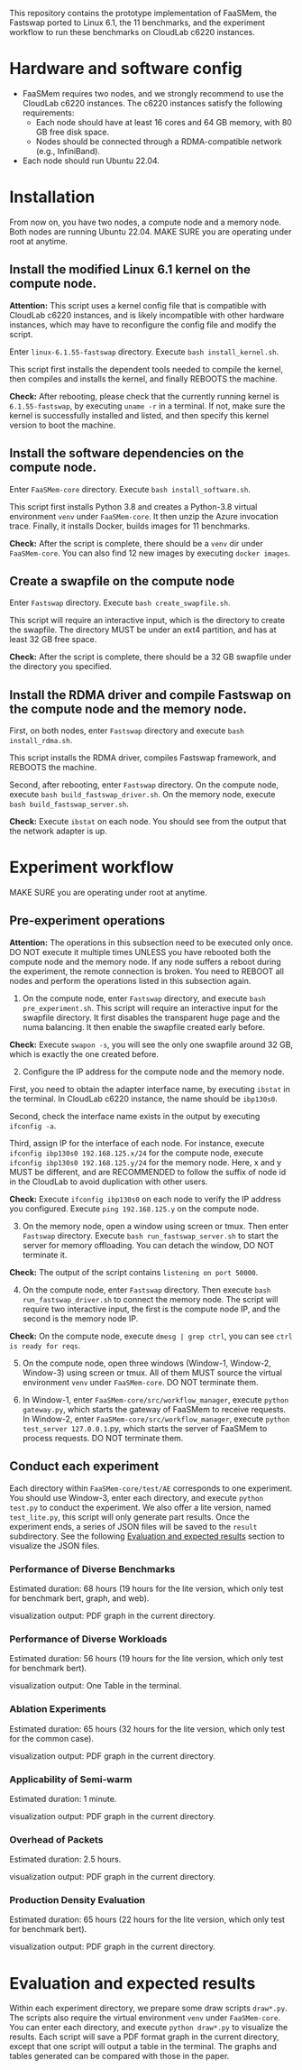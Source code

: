 
This repository contains the prototype implementation of FaaSMem, the Fastswap ported to Linux 6.1, the 11 benchmarks, and the experiment workflow to run these benchmarks on CloudLab c6220 instances.

# Hardware and software config
* FaaSMem requires two nodes, and we strongly recommend to use the CloudLab c6220 instances. The c6220 instances satisfy the following requirements: 
  * Each node should have at least 16 cores and 64 GB memory, with 80 GB free disk space. 
  * Nodes should be connected through a RDMA-compatible network (e.g., InfiniBand).
* Each node should run Ubuntu 22.04.

# Installation

From now on, you have two nodes, a compute node and a memory node. Both nodes are running Ubuntu 22.04. MAKE SURE you are operating under root at anytime.

## Install the modified Linux 6.1 kernel on the compute node.

**Attention:** This script uses a kernel config file that is compatible with CloudLab c6220 instances, and is likely incompatible with other hardware instances, which may have to reconfigure the config file and modify the script.

Enter `linux-6.1.55-fastswap` directory.
Execute `bash install_kernel.sh`.

This script first installs the dependent tools needed to compile the kernel, then compiles and installs the kernel, and finally REBOOTS the machine. 


**Check:** After rebooting, please check that the currently running kernel is `6.1.55-fastswap`, by executing `uname -r` in a terminal. If not, make sure the kernel is successfully installed and listed, and then specify this kernel version to boot the machine.


## Install the software dependencies on the compute node.
Enter `FaaSMem-core` directory.
Execute `bash install_software.sh`.

This script first installs Python 3.8 and creates a Python-3.8 virtual environment `venv` under `FaaSMem-core`. It then unzip the Azure invocation trace. Finally, it installs Docker, builds images for 11 benchmarks.

**Check:** After the script is complete, there should be a `venv` dir under `FaaSMem-core`. You can also find 12 new images by executing `docker images`.

## Create a swapfile on the compute node
Enter `Fastswap` directory.
Execute `bash create_swapfile.sh`.

This script will require an interactive input, which is the directory to create the swapfile.
The directory MUST be under an ext4 partition, and has at least 32 GB free space.

**Check:** After the script is complete, there should be a 32 GB swapfile under the directory you specified.

## Install the RDMA driver and compile Fastswap on the compute node and the memory node.
First, on both nodes, enter `Fastswap` directory and execute `bash install_rdma.sh`.

This script installs the RDMA driver, compiles Fastswap framework, and REBOOTS the machine.

Second, after rebooting, enter `Fastswap` directory. 
On the compute node, execute `bash build_fastswap_driver.sh`. On the memory node, execute `bash build_fastswap_server.sh`.

**Check:** Execute `ibstat` on each node. You should see from the output that the network adapter is up.

# Experiment workflow

 MAKE SURE you are operating under root at anytime.

## Pre-experiment operations

**Attention:** The operations in this subsection need to be executed only once. DO NOT execute it multiple times UNLESS you have rebooted both the compute node and the memory node. If any node suffers a reboot during the experiment, the remote connection is broken. You need to REBOOT all nodes and perform the operations listed in this subsection again.




1. On the compute node, enter `Fastswap` directory, and execute `bash pre_experiment.sh`. 
This script will require an interactive input for the swapfile directory. 
It first disables the transparent huge page and the numa balancing. It then enable the swapfile created early before.

**Check:** Execute `swapon -s`, you will see the only one swapfile around 32 GB, which is exactly the one created before.

2. Configure the IP address for the compute node and the memory node. 

First, you need to obtain the adapter interface name, by executing `ibstat` in the terminal. 
In CloudLab c6220 instance, the name should be `ibp130s0`. 

Second, check the interface name exists in the output by executing `ifconfig -a`.

Third, assign IP for the interface of each node. For instance, execute `ifconfig ibp130s0 192.168.125.x/24` for the compute node, execute `ifconfig ibp130s0 192.168.125.y/24` for the memory node. Here, x and y MUST be different, and are RECOMMENDED to follow the suffix of node id in the CloudLab to avoid duplication with other users.

**Check:** Execute `ifconfig ibp130s0` on each node to verify the IP address you configured. Execute `ping 192.168.125.y` on the compute node.

3. On the memory node, open a window using screen or tmux. 
Then enter `Fastswap` directory.
Execute `bash run_fastswap_server.sh` to start the server for memory offloading. You can detach the window, DO NOT terminate it.

**Check:** The output of the script contains `listening on port 50000`.

4. On the compute node, enter `Fastswap` directory. 
Then execute `bash run_fastswap_driver.sh` to connect the memory node. The script will require two interactive input, the first is the compute node IP, and the second is the memory node IP.

**Check:** On the compute node, execute `dmesg | grep ctrl`, you can see `ctrl is ready for reqs`.

5. On the compute node, open three windows (Window-1, Window-2, Window-3) using screen or tmux. All of them MUST source the virtual environment `venv` under `FaaSMem-core`. DO NOT terminate them.

6. In Window-1, enter `FaaSMem-core/src/workflow_manager`, execute `python gateway.py`, which starts the gateway of FaaSMem to receive requests. In Window-2, enter `FaaSMem-core/src/workflow_manager`, execute `python test_server 127.0.0.1`.py, which starts the server of FaaSMem to process requests. DO NOT terminate them.


## Conduct each experiment

Each directory within `FaaSMem-core/test/AE` corresponds to one experiment.
You should use Window-3, enter each directory, and execute `python test.py` to conduct the experiment. We also offer a lite version, named `test_lite.py`, this script will only generate part results.
Once the experiment ends, a series of JSON files will be saved to the `result` subdirectory. See the following [Evaluation and expected results](#visualize) section to visualize the JSON files.

### Performance of Diverse Benchmarks

Estimated duration: 68 hours (19 hours for the lite version, which only test for benchmark bert, graph, and web).

visualization output: PDF graph in the current directory.

### Performance of Diverse Workloads

Estimated duration: 56 hours (19 hours for the lite version, which only test for benchmark bert).

visualization output: One Table in the terminal.

### Ablation Experiments

Estimated duration: 65 hours (32 hours for the lite version, which only test for the common case).

visualization output: PDF graph in the current directory.

### Applicability of Semi-warm

Estimated duration: 1 minute.

visualization output: PDF graph in the current directory.

### Overhead of Packets

Estimated duration: 2.5 hours.

visualization output: PDF graph in the current directory.

### Production Density Evaluation

Estimated duration: 65 hours (22 hours for the lite version, which only test for benchmark bert).

visualization output: PDF graph in the current directory.

# <a id="visualize"></a> Evaluation and expected results

Within each experiment directory, we prepare some draw scripts `draw*.py`.
The scripts also require the virtual environment `venv` under `FaaSMem-core`.
You can enter each directory, and execute `python draw*.py` to visualize the results. 
Each script will save a PDF format graph in the current directory, except that one script will output a table in the terminal. The graphs and tables generated can be compared with those in the paper.